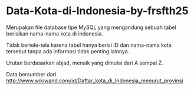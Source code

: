 # Data-Kota-di-Indonesia-by-frsfth25
Merupakan file database tipe MySQL yang mengandung sebuah tabel berisikan nama-nama kota di indonesia.

Tidak bertele-tele karena tabel hanya berisi ID dan nama-nama kota tersebut tanpa ada informasi tidak penting lainnya.

Urutan berdasarkan abjad, menaik yang dimulai dari A sampai Z.

Data bersumber dari http://www.wikiwand.com/id/Daftar_kota_di_Indonesia_menurut_provinsi

